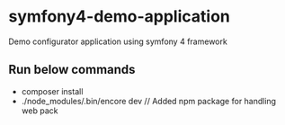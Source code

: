 # symfony4-demo-application
Demo configurator application using symfony 4 framework

 ## Run below commands 
 - composer install 
 - ./node_modules/.bin/encore dev    // Added npm package for handling web pack
